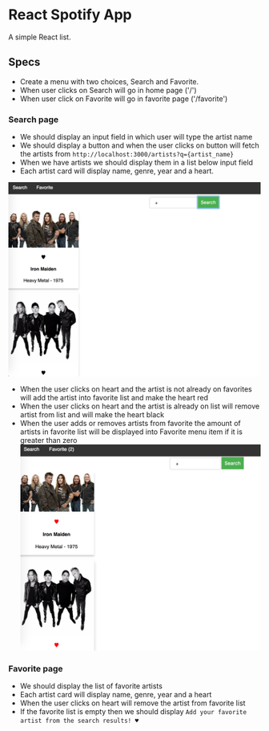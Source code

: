 # React Spotify App

A simple React list.

## Specs

* Create a menu with two choices, Search and Favorite.
* When user clicks on Search will go in home page ('/')
* When user click on Favorite will go in favorite page ('/favorite')

### Search page
* We should display an input field in which user will type the artist name
* We should display a button and when the user clicks on button will fetch the artists from `http://localhost:3000/artists?q={artist_name}`
* When we have artists we should display them in a list below input field
* Each artist card will display name, genre, year and a heart.

![Musicadd without favorite](/musicadd_without_favorite.png?raw=true)

* When the user clicks on heart and the artist is not already on favorites will add the artist into favorite list and make the heart red
* When the user clicks on heart and the artist is already on list will remove artist from list and will make the heart black
* When the user adds or removes artists from favorite the amount of artists in favorite list will be displayed into Favorite menu item if it is greater than zero
![Musicdd with favorite](/musicadd_favorites.png?raw=true)

### Favorite page
* We should display the list of favorite artists
* Each artist card will display name, genre, year and a heart
* When the user clicks on heart will remove the artist from favorite list
* If the favorite list is empty then we should display `Add your favorite artist from the search results! ♥`

